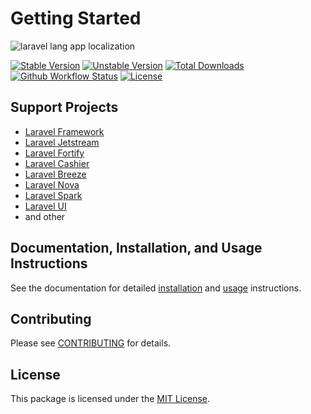 # Getting Started

![laravel lang app localization](https://preview.dragon-code.pro/laravel-lang/app-localization.svg?brand=laravel&invert=1)

[![Stable Version][badge_stable]][link_packagist]
[![Unstable Version][badge_unstable]][link_packagist]
[![Total Downloads][badge_downloads]][link_packagist]
[![Github Workflow Status][badge_build]][link_build]
[![License][badge_license]][link_license]


## Support Projects

* [Laravel Framework](https://laravel.com)
* [Laravel Jetstream](https://jetstream.laravel.com)
* [Laravel Fortify](https://github.com/laravel/fortify)
* [Laravel Cashier](https://laravel.com/docs/billing)
* [Laravel Breeze](https://github.com/laravel/breeze)
* [Laravel Nova](https://nova.laravel.com)
* [Laravel Spark](https://spark.laravel.com)
* [Laravel UI](https://github.com/laravel/ui)
* and other

## Documentation, Installation, and Usage Instructions

See the documentation for detailed [installation](installation/index.md) and [usage](usage/index.md) instructions.

## Contributing

Please see [CONTRIBUTING](contributing.md) for details.

## License

This package is licensed under the [MIT License][link_license].


[badge_build]:          https://img.shields.io/github/actions/workflow/status/laravel-lang/common/phpunit.yml?branch=main&style=flat-square

[badge_downloads]:      https://img.shields.io/packagist/dt/laravel-lang/lang.svg?style=flat-square

[badge_license]:        https://img.shields.io/packagist/l/laravel-lang/common.svg?style=flat-square

[badge_stable]:         https://img.shields.io/github/v/release/laravel-lang/common?label=stable&style=flat-square

[badge_unstable]:       https://img.shields.io/badge/unstable-dev--main-orange?style=flat-square

[link_build]:           https://github.com/laravel-lang/common/actions

[link_license]:         license.md

[link_packagist]:       https://packagist.org/packages/laravel-lang/common
